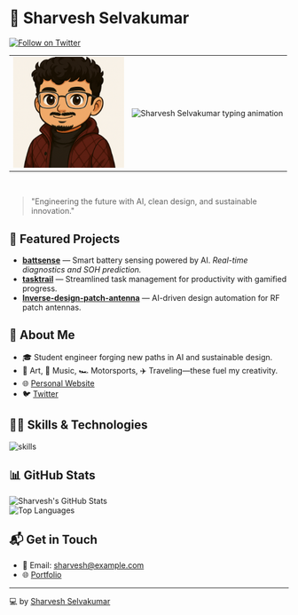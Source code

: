 # 👋 Sharvesh Selvakumar

[![Follow on Twitter](https://img.shields.io/badge/Twitter-%40Sharvesh_14-1DA1F2?style=flat-square&logo=twitter&logoColor=white)](https://x.com/Sharvesh_14?t=AVstc0BoWbhh2WFnikeu_w&s=08)

<table>
  <tr>
    <td>
      <img src="https://github.com/sharvesh1401/sharvesh1401/blob/cddcc79842f0ed38d552e3d494211c5c4b755755/profile%20image.png" alt="Sharvesh Selvakumar profile" width="200"/>
    </td>
    <td>
      <img src="https://readme-typing-svg.demolab.com?font=Roboto&size=30&pause=1000&color=7B3FE4&width=435&lines=Student+Engineer;AI+Enthusiast;Clean+Design+Advocate;Sustainable+Innovation+Promoter" alt="Sharvesh Selvakumar typing animation"/>
    </td>
  </tr>
</table>

<br/>

> "Engineering the future with AI, clean design, and sustainable innovation."

## 🚀 Featured Projects

- **[battsense](https://github.com/sharvesh1401/battsense)** — Smart battery sensing powered by AI. *Real-time diagnostics and SOH prediction.*
- **[tasktrail](https://github.com/sharvesh1401/tasktrail)** — Streamlined task management for productivity with gamified progress.
- **[Inverse-design-patch-antenna](https://github.com/sharvesh1401/Inverse-design-patch-antenna)** — AI-driven design automation for RF patch antennas.

## 🌱 About Me

- 🎓 Student engineer forging new paths in AI and sustainable design.
- 🎨 Art, 🎵 Music, 🏎 Motorsports, ✈️ Traveling—these fuel my creativity.
- 🌐 [Personal Website](https://sharveshfolio.netlify.app)
- 🐦 [Twitter](https://x.com/Sharvesh_14?t=AVstc0BoWbhh2WFnikeu_w&s=08)

## 🧑‍💻 Skills & Technologies

![skills](https://skillicons.dev/icons?i=python,typescript,c,react,tailwind,supabase,gradio,netlify,git&theme=light)

## 📊 GitHub Stats

![Sharvesh's GitHub Stats](https://github-readme-stats.vercel.app/api?username=sharvesh1401&show_icons=true&hide_title=true&count_private=true&theme=radical)  
![Top Languages](https://github-readme-stats.vercel.app/api/top-langs/?username=sharvesh1401&layout=compact&hide_title=true&theme=radical)

## 📬 Get in Touch

- 📧 Email: sharvesh@example.com
- 🌐 [Portfolio](https://sharveshfolio.netlify.app)

---

💻 by [Sharvesh Selvakumar](https://sharveshfolio.netlify.app)

